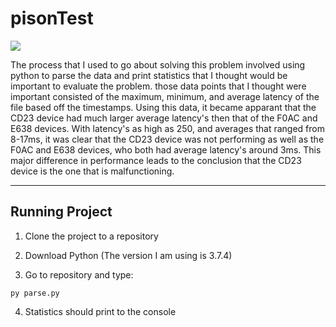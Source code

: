 # pisonTest
![](https://i.gyazo.com/a31e922456c12109aaa714aec4db4fa7.png)

The process that I used to go about solving this problem involved using python to parse the data and print statistics that I thought would be important to evaluate the problem. those data points that I thought were important consisted of the maximum, minimum, and average latency of the file based off the timestamps. Using this data, it became apparant that the CD23 device had much larger average latency's then that of the F0AC and E638 devices. With latency's as high as 250, and averages that ranged from 8-17ms, it was clear that the CD23 device was not performing as well as the F0AC and E638 devices, who both had average latency's around 3ms. This major difference in performance leads to the conclusion that the CD23 device is the one that is malfunctioning.

---

## Running Project

1. Clone the project to a repository

2. Download Python (The version I am using is 3.7.4)

3. Go to repository and type: 
```
py parse.py
```

4. Statistics should print to the console
